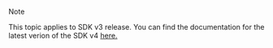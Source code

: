 > [!NOTE]  
> This topic applies to SDK v3 release. You can find the documentation for the latest verion of the SDK v4 [here.](https://docs.microsoft.com/en-us/azure/bot-service/?view=azure-bot-service-4.0) 
